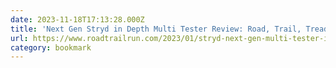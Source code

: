 ```yaml
---
date: 2023-11-18T17:13:28.000Z
title: 'Next Gen Stryd in Depth Multi Tester Review: Road, Trail, Treadmill'
url: https://www.roadtrailrun.com/2023/01/stryd-next-gen-multi-tester-in-depth.html
category: bookmark
---
```

